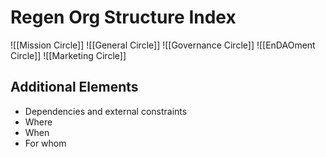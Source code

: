 # Regen Org Structure Index

![[Mission Circle]]
![[General Circle]]
![[Governance Circle]]
![[EnDAOment Circle]]
![[Marketing Circle]]


## Additional Elements
- Dependencies and external constraints
- Where
- When
- For whom


